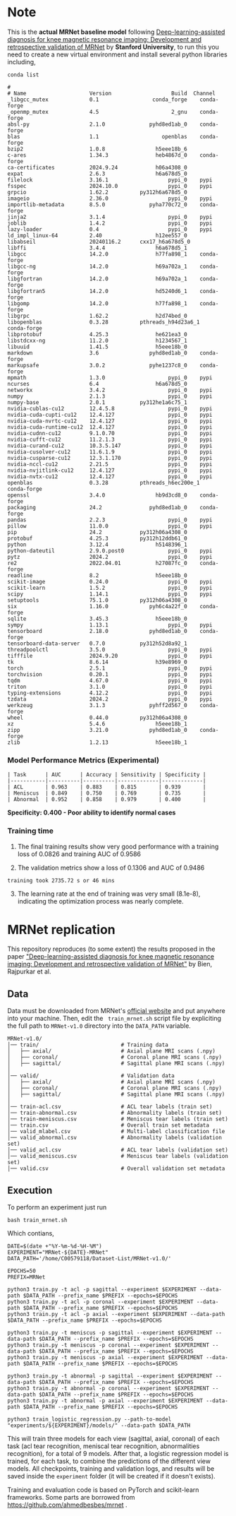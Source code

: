 # Note
This is the **actual MRNet baseline model** following [Deep-learning-assisted diagnosis for knee magnetic resonance imaging: Development and retrospective validation of MRNet](https://journals.plos.org/plosmedicine/article?id=10.1371/journal.pmed.1002699) by **Stanford University**, to run this you need to create a new virtual environment and install several python libraries including,

```
conda list

#
# Name                    Version                   Build  Channel
_libgcc_mutex             0.1                 conda_forge    conda-forge
_openmp_mutex             4.5                       2_gnu    conda-forge
absl-py                   2.1.0              pyhd8ed1ab_0    conda-forge
blas                      1.1                    openblas    conda-forge
bzip2                     1.0.8                h5eee18b_6  
c-ares                    1.34.3               heb4867d_0    conda-forge
ca-certificates           2024.9.24            h06a4308_0  
expat                     2.6.3                h6a678d5_0  
filelock                  3.16.1                   pypi_0    pypi
fsspec                    2024.10.0                pypi_0    pypi
grpcio                    1.62.2          py312h6a678d5_0  
imageio                   2.36.0                   pypi_0    pypi
importlib-metadata        8.5.0              pyha770c72_0    conda-forge
jinja2                    3.1.4                    pypi_0    pypi
joblib                    1.4.2                    pypi_0    pypi
lazy-loader               0.4                      pypi_0    pypi
ld_impl_linux-64          2.40                 h12ee557_0  
libabseil                 20240116.2      cxx17_h6a678d5_0  
libffi                    3.4.4                h6a678d5_1  
libgcc                    14.2.0               h77fa898_1    conda-forge
libgcc-ng                 14.2.0               h69a702a_1    conda-forge
libgfortran               14.2.0               h69a702a_1    conda-forge
libgfortran5              14.2.0               hd5240d6_1    conda-forge
libgomp                   14.2.0               h77fa898_1    conda-forge
libgrpc                   1.62.2               h2d74bed_0  
libopenblas               0.3.28          pthreads_h94d23a6_1    conda-forge
libprotobuf               4.25.3               he621ea3_0  
libstdcxx-ng              11.2.0               h1234567_1  
libuuid                   1.41.5               h5eee18b_0  
markdown                  3.6                pyhd8ed1ab_0    conda-forge
markupsafe                3.0.2              pyhe1237c8_0    conda-forge
mpmath                    1.3.0                    pypi_0    pypi
ncurses                   6.4                  h6a678d5_0  
networkx                  3.4.2                    pypi_0    pypi
numpy                     2.1.3                    pypi_0    pypi
numpy-base                2.0.1           py312he1a6c75_1  
nvidia-cublas-cu12        12.4.5.8                 pypi_0    pypi
nvidia-cuda-cupti-cu12    12.4.127                 pypi_0    pypi
nvidia-cuda-nvrtc-cu12    12.4.127                 pypi_0    pypi
nvidia-cuda-runtime-cu12  12.4.127                 pypi_0    pypi
nvidia-cudnn-cu12         9.1.0.70                 pypi_0    pypi
nvidia-cufft-cu12         11.2.1.3                 pypi_0    pypi
nvidia-curand-cu12        10.3.5.147               pypi_0    pypi
nvidia-cusolver-cu12      11.6.1.9                 pypi_0    pypi
nvidia-cusparse-cu12      12.3.1.170               pypi_0    pypi
nvidia-nccl-cu12          2.21.5                   pypi_0    pypi
nvidia-nvjitlink-cu12     12.4.127                 pypi_0    pypi
nvidia-nvtx-cu12          12.4.127                 pypi_0    pypi
openblas                  0.3.28          pthreads_h6ec200e_1    conda-forge
openssl                   3.4.0                hb9d3cd8_0    conda-forge
packaging                 24.2               pyhd8ed1ab_0    conda-forge
pandas                    2.2.3                    pypi_0    pypi
pillow                    11.0.0                   pypi_0    pypi
pip                       24.2            py312h06a4308_0  
protobuf                  4.25.3          py312h12ddb61_0  
python                    3.12.4               h5148396_1  
python-dateutil           2.9.0.post0              pypi_0    pypi
pytz                      2024.2                   pypi_0    pypi
re2                       2022.04.01           h27087fc_0    conda-forge
readline                  8.2                  h5eee18b_0  
scikit-image              0.24.0                   pypi_0    pypi
scikit-learn              1.5.2                    pypi_0    pypi
scipy                     1.14.1                   pypi_0    pypi
setuptools                75.1.0          py312h06a4308_0  
six                       1.16.0             pyh6c4a22f_0    conda-forge
sqlite                    3.45.3               h5eee18b_0  
sympy                     1.13.1                   pypi_0    pypi
tensorboard               2.18.0             pyhd8ed1ab_0    conda-forge
tensorboard-data-server   0.7.0           py312h52d8a92_1  
threadpoolctl             3.5.0                    pypi_0    pypi
tifffile                  2024.9.20                pypi_0    pypi
tk                        8.6.14               h39e8969_0  
torch                     2.5.1                    pypi_0    pypi
torchvision               0.20.1                   pypi_0    pypi
tqdm                      4.67.0                   pypi_0    pypi
triton                    3.1.0                    pypi_0    pypi
typing-extensions         4.12.2                   pypi_0    pypi
tzdata                    2024.2                   pypi_0    pypi
werkzeug                  3.1.3              pyhff2d567_0    conda-forge
wheel                     0.44.0          py312h06a4308_0  
xz                        5.4.6                h5eee18b_1  
zipp                      3.21.0             pyhd8ed1ab_0    conda-forge
zlib                      1.2.13               h5eee18b_1
```

### Model Performance Metrics (Experimental)

```
| Task      | AUC      | Accuracy | Sensitivity | Specificity |
|-----------|----------|----------|-------------|-------------|
| ACL       | 0.963    | 0.883    | 0.815       | 0.939       |
| Meniscus  | 0.849    | 0.750    | 0.769       | 0.735       |
| Abnormal  | 0.952    | 0.858    | 0.979       | 0.400       |

```

**Specificity: 0.400 - Poor ability to identify normal cases**

### Training time

1. The final training results show very good performance with a training loss of 0.0826 and training AUC of 0.9586

2. The validation metrics show a loss of 0.1306 and AUC of 0.9486

``training took 2735.72 s or 46 mins``

3. The learning rate at the end of training was very small (8.1e-8), indicating the optimization process was nearly complete.

# MRNet replication

This repository reproduces (to some extent) the results proposed in the paper ["Deep-learning-assisted diagnosis for knee magnetic resonance imaging: Development and retrospective validation of MRNet"](https://journals.plos.org/plosmedicine/article?id=10.1371/journal.pmed.1002699) by Bien, Rajpurkar et al.

## Data

Data must be downloaded from MRNet's [official website](https://stanfordmlgroup.github.io/competitions/mrnet/) and put anywhere into your machine. Then, edit the  ``` train_mrnet.sh``` script file by expliciting the full path to ```MRNet-v1.0``` directory into the ```DATA_PATH``` variable.

```
MRNet-v1.0/
│── train/                          # Training data  
│   ├── axial/                      # Axial plane MRI scans (.npy)  
│   ├── coronal/                    # Coronal plane MRI scans (.npy)  
│   ├── sagittal/                   # Sagittal plane MRI scans (.npy)  
│
│── valid/                          # Validation data  
│   ├── axial/                      # Axial plane MRI scans (.npy)  
│   ├── coronal/                    # Coronal plane MRI scans (.npy)  
│   ├── sagittal/                   # Sagittal plane MRI scans (.npy)
│
│── train-acl.csv                   # ACL tear labels (train set)  
│── train-abnormal.csv              # Abnormality labels (train set)  
│── train-meniscus.csv              # Meniscus tear labels (train set)  
│── train.csv                       # Overall train set metadata  
│── valid_mlabel.csv                # Multi-label classification file  
│── valid_abnormal.csv              # Abnormality labels (validation set)  
│── valid_acl.csv                   # ACL tear labels (validation set)  
│── valid_meniscus.csv              # Meniscus tear labels (validation set)  
│── valid.csv                       # Overall validation set metadata  
```

## Execution
To perform an experiment just run
```
bash train_mrnet.sh
```

Which contians,

```
DATE=$(date +"%Y-%m-%d-%H-%M")
EXPERIMENT="MRNet-${DATE}-MRNet"
DATA_PATH='/home/C00579118/Dataset-List/MRNet-v1.0/'

EPOCHS=50
PREFIX=MRNet

python3 train.py -t acl -p sagittal --experiment $EXPERIMENT --data-path $DATA_PATH --prefix_name $PREFIX --epochs=$EPOCHS
python3 train.py -t acl -p coronal --experiment $EXPERIMENT --data-path $DATA_PATH --prefix_name $PREFIX --epochs=$EPOCHS 
python3 train.py -t acl -p axial --experiment $EXPERIMENT --data-path $DATA_PATH --prefix_name $PREFIX --epochs=$EPOCHS 

python3 train.py -t meniscus -p sagittal --experiment $EXPERIMENT --data-path $DATA_PATH --prefix_name $PREFIX --epochs=$EPOCHS 
python3 train.py -t meniscus -p coronal --experiment $EXPERIMENT --data-path $DATA_PATH --prefix_name $PREFIX --epochs=$EPOCHS
python3 train.py -t meniscus -p axial --experiment $EXPERIMENT --data-path $DATA_PATH --prefix_name $PREFIX --epochs=$EPOCHS

python3 train.py -t abnormal -p sagittal --experiment $EXPERIMENT --data-path $DATA_PATH --prefix_name $PREFIX --epochs=$EPOCHS
python3 train.py -t abnormal -p coronal --experiment $EXPERIMENT --data-path $DATA_PATH --prefix_name $PREFIX --epochs=$EPOCHS
python3 train.py -t abnormal -p axial --experiment $EXPERIMENT --data-path $DATA_PATH --prefix_name $PREFIX --epochs=$EPOCHS

python3 train_logistic_regression.py --path-to-model "experiments/${EXPERIMENT}/models/" --data-path $DATA_PATH 
```


This will train three models for each view (sagittal, axial, coronal) of each task (acl tear recognition, meniscal tear recognition, abnormalities recognition), for a total of 9 models. After that, a logistic regression model is trained, for each task, to combine the predictions of the different view models.
All checkpoints, training and validation logs, and results will be saved inside the ```experiment``` folder (it will be created if it doesn't exists).
 
Training and evaluation code is based on PyTorch and scikit-learn frameworks. Some parts are borrowed from https://github.com/ahmedbesbes/mrnet .
